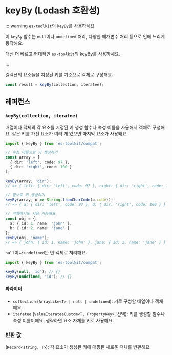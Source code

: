 # keyBy (Lodash 호환성)

::: warning `es-toolkit`의 `keyBy`를 사용하세요

이 `keyBy` 함수는 `null`이나 `undefined` 처리, 다양한 매개변수 처리 등으로 인해 느리게 동작해요.

대신 더 빠르고 현대적인 `es-toolkit`의 [keyBy](../../array/keyBy.md)를 사용하세요.

:::

컬렉션의 요소들을 지정된 키를 기준으로 객체로 구성해요.

```typescript
const result = keyBy(collection, iteratee);
```

## 레퍼런스

### `keyBy(collection, iteratee)`

배열이나 객체의 각 요소를 지정된 키 생성 함수나 속성 이름을 사용해서 객체로 구성해요. 같은 키를 가진 요소가 여러 개 있으면 마지막 요소가 사용돼요.

```typescript
import { keyBy } from 'es-toolkit/compat';

// 속성 이름으로 키 생성하기
const array = [
  { dir: 'left', code: 97 },
  { dir: 'right', code: 100 }
];

keyBy(array, 'dir');
// => { left: { dir: 'left', code: 97 }, right: { dir: 'right', code: 100 } }

// 함수로 키 생성하기
keyBy(array, o => String.fromCharCode(o.code));
// => { a: { dir: 'left', code: 97 }, d: { dir: 'right', code: 100 } }

// 객체에서도 사용 가능해요
const obj = {
  a: { id: 1, name: 'john' },
  b: { id: 2, name: 'jane' }
};
keyBy(obj, 'name');
// => { john: { id: 1, name: 'john' }, jane: { id: 2, name: 'jane' } }
```

`null`이나 `undefined`는 빈 객체로 처리해요.

```typescript
import { keyBy } from 'es-toolkit/compat';

keyBy(null, 'id'); // {}
keyBy(undefined, 'id'); // {}
```

#### 파라미터

- `collection` (`ArrayLike<T> | null | undefined`): 키로 구성할 배열이나 객체예요.
- `iteratee` (`ValueIterateeCustom<T, PropertyKey>`, 선택): 키를 생성할 함수나 속성 이름이에요. 생략하면 요소 자체를 키로 사용해요.

### 반환 값

(`Record<string, T>`): 각 요소가 생성된 키에 매핑된 새로운 객체를 반환해요.
